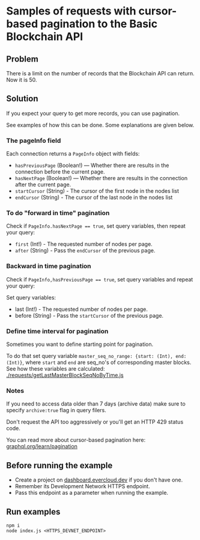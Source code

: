 # Samples of requests with cursor-based pagination to the Basic Blockchain API

## Problem

There is a limit on the number of records that the Blockchain API can return.
Now it is 50.

## Solution

If you expect your query to get more records, you can use pagination.

See examples of how this can be done. Some explanations are given below.

### The pageInfo field

Each connection returns a `PageInfo` object with fields:

-   `hasPreviousPage` (Boolean!) — Whether there are results in the connection before the current page.
-   `hasNextPage` (Boolean!) — Whether there are results in the connection after the current page.
-   `startCursor` (String) - The cursor of the first node in the nodes list
-   `endCursor` (String) - The cursor of the last node in the nodes list

### To do "forward in time" pagination

Check if `PageInfo.hasNextPage == true`, set query variables, then repeat your query:

-   `first` (Int!) - The requested number of nodes per page.
-   `after` (String) - Pass the `endCursor` of the previous page.

### Backward in time pagination

Check if `PageInfo,hasPreviousPage == true`, set query variables and repeat your query:

Set query variables:

-   last (Int!) - The requested number of nodes per page.
-   before (String) - Pass the `startCursor` of the previous page.

### Define time interval for pagination

Sometimes you want to define starting point for pagination.

To do that set query variable `master_seq_no_range: {start: (Int), end: (Int)}`,
where `start` and `end` are seq_no's of corresponding master blocks.
See how these variables are calculated:
[./requests/getLastMasterBlockSeqNoByTime.js](requests/getLastMasterBlockSeqNoByTime.js)

### Notes

If you need to access data older than 7 days (archive data) make sure to specify `archive:true` flag in query filers.

Don't request the API too aggressively or you'll get an HTTP 429 status code.

You can read more about cursor-based pagination here:
[graphql.org/learn/pagination](https://graphql.org/learn/pagination/#pagination-and-edges)

## Before running the example

-   Create a project on [dashboard.evercloud.dev](https://dashboard.evercloud.dev) if you don't have one.
-   Remember its Development Network HTTPS endpoint.
-   Pass this endpoint as a parameter when running the example.


## Run examples

```
npm i
node index.js <HTTPS_DEVNET_ENDPOINT>
```
